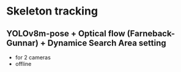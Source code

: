 # Skeleton tracking
## YOLOv8m-pose + Optical flow (Farneback-Gunnar) + Dynamice Search Area setting
- for 2 cameras
- offline
